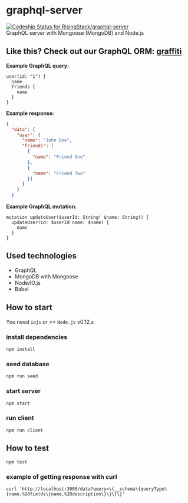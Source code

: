# graphql-server
[ ![Codeship Status for RisingStack/graphql-server](https://codeship.com/projects/434da740-03bb-0133-00c5-7a6771ab2ee8/status?branch=master)](https://codeship.com/projects/89250)  
GraphQL server with Mongoose (MongoDB) and Node.js

## Like this? Check out our GraphQL ORM: [graffiti](https://github.com/RisingStack/graffiti)

**Example GraphQL query:**
```
user(id: "1") {
  name
  friends {
    name
  }
}
```

**Example response:**
```json
{
  "data": {
    "user": {
      "name": "John Doe",
      "friends": [
        {
          "name": "Friend One"
        },
        {
          "name": "Friend Two"
        }]
      }
    }
  }
```

**Example GraphQL mutation:**
```
mutation updateUser($userId: String! $name: String!) {
  updateUser(id: $userId name: $name) {
    name
  }
}
```

## Used technologies

* GraphQL
* MongoDB with Mongoose
* Node/IO.js
* Babel

## How to start

You need `iojs` or >= `Node.js` v0.12.x

### install dependencies

```
npm install
```

### seed database
```
npm run seed
```

### start server
```
npm start
```

### run client
```
npm run client
```

## How to test

```
npm test
```

### example of getting response with curl 

```
curl 'http://localhost:3000/data?query=\{__schema\{queryType\{name,%20fields\{name,%20description\}\}\}\}'
```
